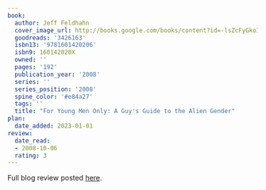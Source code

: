 ```yaml
---
book:
  author: Jeff Feldhahn
  cover_image_url: http://books.google.com/books/content?id=-lsZcFyGkoIC&printsec=frontcover&img=1&zoom=1&edge=curl&source=gbs_api
  goodreads: '3426163'
  isbn13: '9781601420206'
  isbn9: 160142020X
  owned: ''
  pages: '192'
  publication_year: '2008'
  series: ''
  series_position: '2008'
  spine_color: '#e84a27'
  tags: ''
  title: "For Young Men Only: A Guy's Guide to the Alien Gender"
plan:
  date_added: 2023-01-01
review:
  date_read:
  - 2008-10-06
  rating: 3
---
```

Full blog review posted [here](https://www.chrishubbs.com/2008/10/06/book-review-for-young-men-only/).
